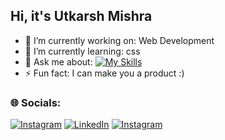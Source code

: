 ## Hi, it's Utkarsh Mishra


- 🔭 I’m currently working on: Web Development
- 🌱 I’m currently learning: css
- 💬 Ask me about: [![My Skills](https://skillicons.dev/icons?i=blender&perline=1)](https://skillicons.dev)
- ⚡ Fun fact: I can make you a product :)
### 🌐 Socials:
[![Instagram](https://img.shields.io/badge/Instagram-%23E4405F.svg?style=for-the-badge&logo=Instagram&logoColor=white)](https://instagram.com/theutkarsh_mishra) 
[![LinkedIn](https://img.shields.io/badge/LinkedIn-%230077B5.svg?style=for-the-badge&logo=linkedin&logoColor=white)](https://www.linkedin.com/in/utkarsh-mishra-0a31b0229?utm_source=share&utm_campaign=share_via&utm_content=profile&utm_medium=android_app ) 
[![Instagram](https://img.shields.io/badge/Instagram-%23E4405F.svg?style=for-the-badge&logo=Instagram&logoColor=white)](https://instagram.com/thepolygonic) 
